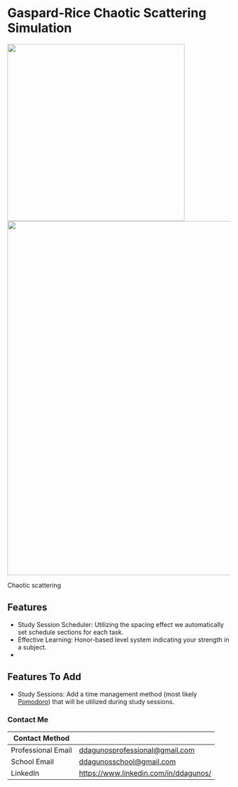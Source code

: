 # Gaspard-Rice Chaotic Scattering Simulation

<p float="left">
  <img src="https://upload.wikimedia.org/wikipedia/commons/7/72/Gr_system_experimental1.png" width="400" />
  <img src="https://raw.githubusercontent.com/darwin-a/PersonalProjects/master/Personal%20Programming%20Projects/Python/Scripts/Computational%20Physics/Gaspard-Rice%20Chaotic%20Scattering%20Simulation/images/Trajectory%20Plot%20(Max%20Bounce%20%3D%2032).png" width="800" /> 
</p>


Chaotic scattering



## Features
- Study Session Scheduler: Utilizing the spacing effect we automatically set schedule sections for each task.
- Effective Learning: Honor-based level system indicating your strength in a subject.
- 

## Features To Add
- Study Sessions: Add a time management method (most likely [Pomodoro](https://www.forbes.com/sites/bryancollinseurope/2020/03/03/the-pomodoro-technique/#18f7d5fc3985)) that will be utilized during study sessions. 

### Contact Me

| Contact Method |  |
| --- | --- |
| Professional Email | ddagunosprofessional@gmail.com |
| School Email | ddagunosschool@gmail.com |
| LinkedIn | https://www.linkedin.com/in/ddagunos/ |
